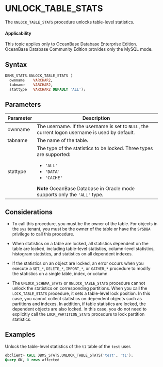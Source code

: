 # UNLOCK_TABLE_STATS

The `UNLOCK_TABLE_STATS` procedure unlocks table-level statistics.

<main id="notice" >
    <h4>Applicability</h4>
    <p>This topic applies only to OceanBase Database Enterprise Edition. OceanBase Database Community Edition provides only the MySQL mode. </p>
  </main>

## Syntax

```sql
DBMS_STATS.UNLOCK_TABLE_STATS (
  ownname    VARCHAR2,
  tabname    VARCHAR2,
  stattype   VARCHAR2 DEFAULT 'ALL');
```



## Parameters

| Parameter | Description |
|----------|-----------------------|
| ownname | The username. If the username is set to `NULL`, the current logon username is used by default.  |
| tabname | The name of the table.  |
| stattype | The type of the statistics to be locked. Three types are supported: <ul><li> `'ALL'` </li>  <li> `'DATA'`   </li>  <li> `'CACHE'` </li>  </ul>  **Note** OceanBase Database in Oracle mode supports only the `'ALL'` type.  |



## Considerations

* To call this procedure, you must be the owner of the table. For objects in the `sys` tenant, you must be the owner of the table or have the `SYSDBA` privilege to call this procedure.

* When statistics on a table are locked, all statistics dependent on the table are locked, including table-level statistics, column-level statistics, histogram statistics, and statistics on all dependent indexes.

* If the statistics on an object are locked, an error occurs when you execute a `SET_*`, `DELETE_*`, `IMPORT_*`, or `GATHER_*` procedure to modify the statistics on a single table, index, or column.

* The `UNLOCK_SCHEMA_STATS` or `UNLOCK_TABLE_STATS` procedure cannot unlock the statistics on corresponding partitions. When you call the `LOCK_TABLE_STATS` procedure, it sets a table-level lock position. In this case, you cannot collect statistics on dependent objects such as partitions and indexes. In addition, if table statistics are locked, the dependent objects are also locked. In this case, you do not need to explicitly call the `LOCK_PARTITION_STATS` procedure to lock partition statistics.



## Examples

Unlock the table-level statistics of the `t1` table of the `test` user.

```sql
obclient> CALL DBMS_STATS.UNLOCK_TABLE_STATS('test', 't1');
Query OK, 0 rows affected
```
